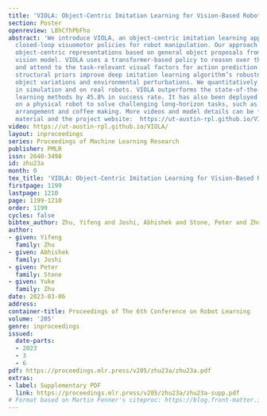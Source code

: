 ```yaml
---
title: 'VIOLA: Object-Centric Imitation Learning for Vision-Based Robot Manipulation'
section: Poster
openreview: L8hCfhPbFho
abstract: 'We introduce VIOLA, an object-centric imitation learning approach to learning
  closed-loop visuomotor policies for robot manipulation. Our approach constructs
  object-centric representations based on general object proposals from a pre-trained
  vision model. VIOLA uses a transformer-based policy to reason over these representations
  and attend to the task-relevant visual factors for action prediction. Such object-based
  structural priors improve deep imitation learning algorithm’s robustness against
  object variations and environmental perturbations. We quantitatively evaluate VIOLA
  in simulation and on real robots. VIOLA outperforms the state-of-the-art imitation
  learning methods by 45.8% in success rate. It has also been deployed successfully
  on a physical robot to solve challenging long-horizon tasks, such as dining table
  arrangement and coffee making. More videos and model details can be found in supplementary
  material and the project website:  https://ut-austin-rpl.github.io/VIOLA/.'
video: https://ut-austin-rpl.github.io/VIOLA/
layout: inproceedings
series: Proceedings of Machine Learning Research
publisher: PMLR
issn: 2640-3498
id: zhu23a
month: 0
tex_title: 'VIOLA: Object-Centric Imitation Learning for Vision-Based Robot Manipulation'
firstpage: 1199
lastpage: 1210
page: 1199-1210
order: 1199
cycles: false
bibtex_author: Zhu, Yifeng and Joshi, Abhishek and Stone, Peter and Zhu, Yuke
author:
- given: Yifeng
  family: Zhu
- given: Abhishek
  family: Joshi
- given: Peter
  family: Stone
- given: Yuke
  family: Zhu
date: 2023-03-06
address:
container-title: Proceedings of The 6th Conference on Robot Learning
volume: '205'
genre: inproceedings
issued:
  date-parts:
  - 2023
  - 3
  - 6
pdf: https://proceedings.mlr.press/v205/zhu23a/zhu23a.pdf
extras:
- label: Supplementary PDF
  link: https://proceedings.mlr.press/v205/zhu23a/zhu23a-supp.pdf
# Format based on Martin Fenner's citeproc: https://blog.front-matter.io/posts/citeproc-yaml-for-bibliographies/
---
```

